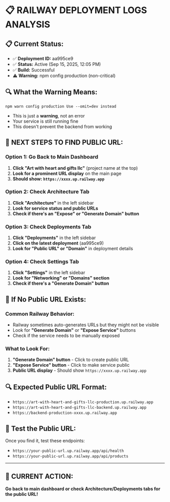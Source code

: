 # 📋 RAILWAY DEPLOYMENT LOGS ANALYSIS

## 📋 **Current Status:**
- ✅ **Deployment ID:** aa995ce9
- ✅ **Status:** Active (Sep 15, 2025, 12:05 PM)
- ✅ **Build:** Successful
- ⚠️ **Warning:** npm config production (non-critical)

## 🔍 **What the Warning Means:**
`npm warn config production Use --omit=dev instead`
- This is just a **warning**, not an error
- Your service is still running fine
- This doesn't prevent the backend from working

## 🎯 **NEXT STEPS TO FIND PUBLIC URL:**

### **Option 1: Go Back to Main Dashboard**
1. **Click "Art with heart and gifts llc"** (project name at the top)
2. **Look for a prominent URL display** on the main page
3. **Should show: `https://xxxx.up.railway.app`**

### **Option 2: Check Architecture Tab**
1. **Click "Architecture"** in the left sidebar
2. **Look for service status and public URLs**
3. **Check if there's an "Expose" or "Generate Domain" button**

### **Option 3: Check Deployments Tab**
1. **Click "Deployments"** in the left sidebar
2. **Click on the latest deployment** (aa995ce9)
3. **Look for "Public URL" or "Domain"** in deployment details

### **Option 4: Check Settings Tab**
1. **Click "Settings"** in the left sidebar
2. **Look for "Networking" or "Domains" section**
3. **Check if there's a "Generate Domain" button**

## 🚨 **If No Public URL Exists:**

### **Common Railway Behavior:**
- Railway sometimes auto-generates URLs but they might not be visible
- Look for **"Generate Domain"** or **"Expose Service"** buttons
- Check if the service needs to be manually exposed

### **What to Look For:**
1. **"Generate Domain" button** - Click to create public URL
2. **"Expose Service" button** - Click to make service public
3. **Public URL display** - Should show `https://xxxx.up.railway.app`

## 🔍 **Expected Public URL Format:**
- `https://art-with-heart-and-gifts-llc-production.up.railway.app`
- `https://art-with-heart-and-gifts-llc-backend.up.railway.app`
- `https://backend-production-xxxx.up.railway.app`

## 🧪 **Test the Public URL:**
Once you find it, test these endpoints:
- `https://your-public-url.up.railway.app/api/health`
- `https://your-public-url.up.railway.app/api/products`

---

## 🎯 **CURRENT ACTION:**
**Go back to main dashboard or check Architecture/Deployments tabs for the public URL!**

